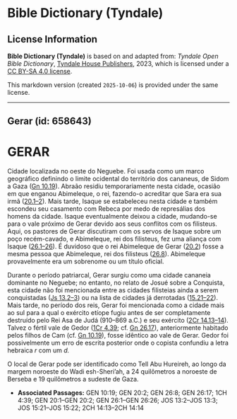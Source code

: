 # Bible Dictionary (Tyndale)

## License Information

**Bible Dictionary (Tyndale)** is based on and adapted from: _Tyndale Open Bible Dictionary_, [Tyndale House Publishers](https://tyndaleopenresources.com/), 2023, which is licensed under a [CC BY-SA 4.0 license](https://creativecommons.org/licenses/by-sa/4.0/legalcode.en).

This markdown version (created `2025-10-06`) is provided under the same license.



--------------------------------

## Gerar (id: 658643)

GERAR
=====

Cidade localizada no oeste do Neguebe. Foi usada como um marco geográfico definindo o limite ocidental do território dos cananeus, de Sidom a Gaza ([Gn 10\.19](https://ref.ly/Gen10:19)). Abraão residiu temporariamente nesta cidade, ocasião em que enganou Abimeleque, o rei, fazendo\-o acreditar que Sara era sua irmã ([20\.1–2](https://ref.ly/Gen20:1-Gen20:2)). Mais tarde, Isaque se estabeleceu nesta cidade e também escondeu seu casamento com Rebeca por medo de represálias dos homens da cidade. Isaque eventualmente deixou a cidade, mudando\-se para o vale próximo de Gerar devido aos seus conflitos com os filisteus. Aqui, os pastores de Gerar discutiram com os servos de Isaque sobre um poço recém\-cavado, e Abimeleque, rei dos filisteus, fez uma aliança com Isaque ([26\.1–26](https://ref.ly/Gen26:1-Gen26:26)). É duvidoso que o rei Abimeleque de Gerar ([20\.2](https://ref.ly/Gen20:2)) fosse a mesma pessoa que Abimeleque, rei dos filisteus ([26\.8](https://ref.ly/Gen26:8)). Abimeleque provavelmente era um sobrenome ou um título oficial.

Durante o período patriarcal, Gerar surgiu como uma cidade cananeia dominante no Neguebe; no entanto, no relato de Josué sobre a Conquista, esta cidade não foi mencionada entre as cidades filisteias ainda a serem conquistadas ([Js 13\.2–3](https://ref.ly/Josh13:2-Josh13:3)) ou na lista de cidades já derrotadas ([15\.21–22](https://ref.ly/Josh15:21-Josh15:22)). Mais tarde, no período dos reis, Gerar foi mencionada como a cidade mais ao sul para a qual o exército etíope fugiu antes de ser completamente destruído pelo Rei Asa de Judá (910–869 a.C.) e seu exército ([2Cr 14\.13–14](https://ref.ly/2Chr14:13-2Chr14:14)). Talvez o fértil vale de Gedor ([1Cr 4\.39](https://ref.ly/1Chr4:39); cf. [Gn 26\.17](https://ref.ly/Gen26:17)), anteriormente habitado pelos filhos de Cam (cf. [Gn 10\.19](https://ref.ly/Gen10:19)), fosse idêntico ao vale de Gerar. Gedor foi possivelmente um erro de escrita posterior onde o copista confundiu a letra hebraica *r* com um *d.*

O local de Gerar pode ser identificado como Tell Abu Hureireh, ao longo da margem noroeste do Wadi esh\-Sheri’ah, a 24 quilômetros a noroeste de Berseba e 19 quilômetros a sudeste de Gaza.

* **Associated Passages:** GEN 10:19; GEN 20:2; GEN 26:8; GEN 26:17; 1CH 4:39; GEN 20:1–GEN 20:2; GEN 26:1–GEN 26:26; JOS 13:2–JOS 13:3; JOS 15:21–JOS 15:22; 2CH 14:13–2CH 14:14

